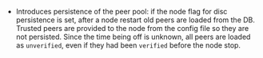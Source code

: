 * Introduces persistence of the peer pool: if the node flag for disc
  persistence is set, after a node restart old peers are loaded from the DB.
  Trusted peers are provided to the node from the config file so they are not
  persisted. Since the time being off is unknown, all peers are loaded as
  `unverified`, even if they had been `verified` before the node stop.
